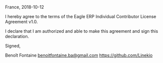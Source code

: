 France, 2018-10-12

I hereby agree to the terms of the Eagle ERP Individual Contributor License
Agreement v1.0.

I declare that I am authorized and able to make this agreement and sign this
declaration.

Signed,

Benoît Fontaine <benoitfontaine.ba@gmail.com> https://github.com/Linekio
